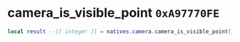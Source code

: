 # camera_is_visible_point `0xA97770FE`

```lua
local result --[[ integer ]] = natives.camera.camera_is_visible_point(_unk0 --[[ integer ]], _unk1 --[[ integer ]], _unk2 --[[ integer ]], _unk3 --[[ integer ]], _unk4 --[[ integer ]], _unk5 --[[ integer ]], _unk6 --[[ integer ]], _unk7 --[[ integer ]], _unk8 --[[ integer ]])
```